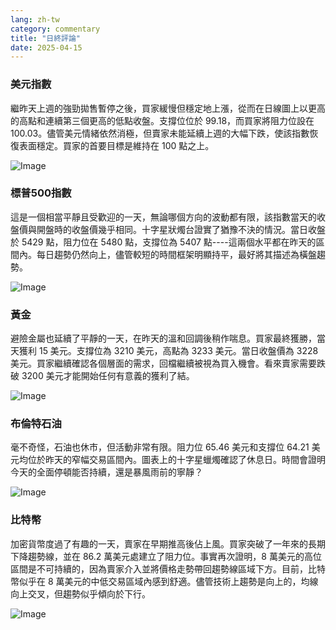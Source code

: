 ```yaml
---
lang: zh-tw
category: commentary
title: "日終評論"
date: 2025-04-15
---
```


### 美元指數

繼昨天上週的強勁拋售暫停之後，買家緩慢但穩定地上漲，從而在日線圖上以更高的高點和連續第三個更高的低點收盤。支撐位位於 99.18，而買家將阻力位設在 100.03。儘管美元情緒依然消極，但賣家未能延續上週的大幅下跌，使該指數恢復表面穩定。買家的首要目標是維持在 100 點之上。

![Image](https://markleighedu.github.io/img/Apr-2025/15-Apr-2025/usdindex.jpg)

### 標普500指數

這是一個相當平靜且受歡迎的一天，無論哪個方向的波動都有限，該指數當天的收盤價與開盤時的收盤價幾乎相同。十字星狀燭台證實了猶豫不決的情況。當日收盤於 5429 點，阻力位在 5480 點，支撐位為 5407 點----這兩個水平都在昨天的區間內。每日趨勢仍然向上，儘管較短的時間框架明顯持平，最好將其描述為橫盤趨勢。

![Image](https://markleighedu.github.io/img/Apr-2025/15-Apr-2025/sp500.jpg)

### 黃金

避險金屬也延續了平靜的一天，在昨天的溫和回調後稍作喘息。買家最終獲勝，當天獲利 15 美元。支撐位為 3210 美元，高點為 3233 美元。當日收盤價為 3228 美元。買家繼續確認各個層面的需求，回檔繼續被視為買入機會。看來賣家需要跌破 3200 美元才能開始任何有意義的獲利了結。

![Image](https://markleighedu.github.io/img/Apr-2025/15-Apr-2025/gold.jpg)

### 布倫特石油

毫不奇怪，石油也休市，但活動非常有限。阻力位 65.46 美元和支撐位 64.21 美元均位於昨天的窄幅交易區間內。圖表上的十字星蠟燭確認了休息日。時間會證明今天的全面停頓能否持續，還是暴風雨前的寧靜？

![Image](https://markleighedu.github.io/img/Apr-2025/15-Apr-2025/brentoil.jpg)

### 比特幣

加密貨幣度過了有趣的一天，賣家在早期推高後佔上風。買家突破了一年來的長期下降趨勢線，並在 86.2 萬美元處建立了阻力位。事實再次證明，8 萬美元的高位區間是不可持續的，因為賣家介入並將價格走勢帶回趨勢線區域下方。目前，比特幣似乎在 8 萬美元的中低交易區域內感到舒適。儘管技術上趨勢是向上的，均線向上交叉，但趨勢似乎傾向於下行。 

![Image](https://markleighedu.github.io/img/Apr-2025/15-Apr-2025/bitcoin.jpg)

